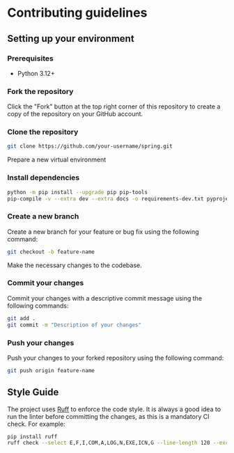# Contributing guidelines

## Setting up your environment

### Prerequisites

* Python 3.12+

### Fork the repository

Click the "Fork" button at the top right corner of this repository to create a copy of the repository on your GitHub account.

### Clone the repository

```bash
git clone https://github.com/your-username/spring.git
```

Prepare a new virtual environment

### Install dependencies

```bash
python -m pip install --upgrade pip pip-tools
pip-compile -v --extra dev --extra docs -o requirements-dev.txt pyproject.toml && pip-sync requirements-dev.txt
```

### Create a new branch

Create a new branch for your feature or bug fix using the following command:

```bash
git checkout -b feature-name
```

Make the necessary changes to the codebase.

### Commit your changes

Commit your changes with a descriptive commit message using the following commands:

```bash
git add .
git commit -m "Description of your changes"
```

### Push your changes

Push your changes to your forked repository using the following command:

```bash
git push origin feature-name
```

## Style Guide

The project uses [Ruff](https://pypi.org/project/ruff/) to enforce the code style.
It is always a good idea to run the linter before committing the changes, as this is a mandatory CI check. For example:

```bash
pip install ruff
ruff check --select E,F,I,COM,A,LOG,N,EXE,ICN,G --line-length 120 --exclude .bzr,.direnv,.eggs,.git,.git-rewrite,.hg,.ipynb_checkpoints,.mypy_cache,.nox,.pants.d,.pyenv,.pytest_cache,.pytype,.ruff_cache,.svn,.tox,.venv,.vscode,__pypackages__,_build,buck-out,build,dist,node_modules,site-packages,venv --respect-gitignore .
```
